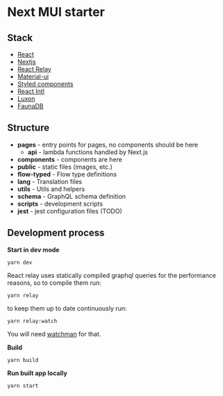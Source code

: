 # Next MUI starter

## Stack
- [React](https://reactjs.org)
- [Nextjs](https://nextjs.org/)
- [React Relay](https://relay.dev)
- [Material-ui](http://material-ui.com)
- [Styled components](https://www.styled-components.com)
- [React Intl](https://www.styled-components.com)
- [Luxon](https://moment.github.io/luxon)
- [FaunaDB](https://fauna.com)


## Structure

- **pages** - entry points for pages, no components should be here
  - **api** - lambda functions handled by Next.js
- **components** - components are here
- **public** - static files (images, etc.)
- **flow-typed** - Flow type definitions
- **lang** - Translation files
- **utils** - Utils and helpers
- **schema** - GraphQL schema definition
- **scripts** - development scripts
- **jest** - jest configuration files (TODO)

## Development process

**Start in dev mode**
```
yarn dev
```
React relay uses statically compiled graphql queries for the performance reasons,
so to compile them run:
```
yarn relay
```
to keep them up to date continuously run:
```
yarn relay:watch
```
You will need [watchman](https://facebook.github.io/watchman/) for that.

**Build**
```
yarn build
```

**Run built app locally**
```
yarn start
```
